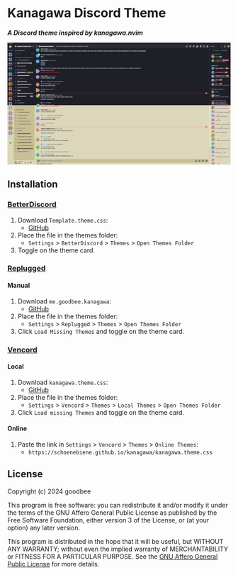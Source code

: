 [screenshot]:       https://github.com/schoeneBiene/kanagawa/blob/main/kanagawa.png?raw=true
[light]:            https://saltssaumure.github.io/template-discord-theme/preview/light.avif
[dark]:             https://saltssaumure.github.io/template-discord-theme/preview/dark.avif

[css-color]:        https://developer.mozilla.org/en-US/docs/Web/CSS/color_value
[css-length]:       https://developer.mozilla.org/en-US/docs/Web/CSS/length

[discord]:          https://discord.gg/uy8nKQVatp

[BetterDiscord]:    https://betterdiscord.app/
[Replugged]:        https://replugged.dev/
[Vencord]:          https://vencord.dev/

[shield-bd-dl]:     https://img.shields.io/github/downloads/Saltssaumure/template-discord-theme/Template.theme.css?color=purple&label=Downloads&style=flat-square
[shield-asar-dl]:   https://img.shields.io/github/downloads/Saltssaumure/template-discord-theme/net.saltssaumure.Template.asar?color=purple&label=Downloads&style=flat-square
[shield-repo-size]: https://img.shields.io/github/repo-size/Saltssaumure/template-discord-theme?label=Repository&style=flat-square "Total size"

[github]:           https://github.com/schoeneBiene/kanagawa
[issues]:           https://github.com/schoeneBiene/kanagawa/issues
[license]:          https://github.com/schoeneBiene/kanagawa/blob/main/LICENSE
[.theme.css]:       https://github.com/schoeneBiene/kanagawa/blob/main/kanagawa.theme.css

[release-bd]:       https://betterdiscord.app/theme/?id=000 "BetterDiscord store page"
[release-rp]:       https://replugged.dev/store/net.saltssaumure.Template "Replugged store page"
[release-bd-gh]:    https://github.com/schoeneBiene/kanagawa/releases/latest/download/kanagawa.theme.css "Get latest release"
[release-rp-gh]:    https://github.com/schoeneBiene/kanagawa/releases/latest/download/me.goodbee.kanagawa.asar  "Get latest release"

# Kanagawa Discord Theme

***A Discord theme inspired by kanagawa.nvim***

![Screenshot of Template applied to Discord][screenshot]

## Installation

### [BetterDiscord][BetterDiscord]
1. Download `Template.theme.css`:
    - [GitHub][release-bd-gh]
2. Place the file in the themes folder:
    - `Settings` > `BetterDiscord` > `Themes` > `Open Themes Folder`
3. Toggle on the theme card.

### [Replugged][Replugged]
#### Manual
1. Download `me.goodbee.kanagawa`:
    - [GitHub][release-rp-gh]
2. Place the file in the themes folder:
    - `Settings` > `Replugged` > `Themes` > `Open Themes Folder`
3. Click `Load Missing Themes` and toggle on the theme card.

### [Vencord][Vencord]
#### Local
1. Download `kanagawa.theme.css`:
    - [GitHub][release-bd-gh]
2. Place the file in the themes folder:
    - `Settings` > `Vencord` > `Themes` > `Local Themes` > `Open Themes Folder`
3. Click `Load missing Themes` and toggle on the theme card.
#### Online
1. Paste the link in `Settings` > `Vencord` > `Themes` > `Online Themes`:
    - `https://schoenebiene.github.io/kanagawa/kanagawa.theme.css`

<!-- ## Customisation

 | Variable           | Description                    | Valid values                    | Default value |
 | ------------------ | ------------------------------ | ------------------------------- | ------------- |
 | `--temp-bg-color`  | Background colour              | Any [colour][css-color].        | `#000`        |
 | `--temp-bg-height` | Background height              | Any [length][css-length].       | `100vh`       |
 | `--temp-scanline`  | &#9936; Moving scanline on/off | `block` (on) or `none` (off).   | `block`       |
 | `--temp-flicker`   | &#9888; Screen flicker on/off  | `flicker` (on) or `none` (off). | `none`        |

- &#9936; This effect is performance-intensive.
- &#9888; This is a fast flickering effect and may not be suitable for those with photosensitive epilepsy.

### BetterDiscord
1. Open `Settings` > `BetterDiscord` > `Themes`.
2. Click the pencil icon on this theme.
3. Edit the variable values and save changes.

### Replugged
1. Enable `Automatically Apply Quick CSS` in `Settings` > `Replugged` > `General`.
1. Open `Settings` > `Replugged` > `Quick CSS`.
3. Copy and paste lines 15-20 of [`Template.theme.css`][.theme.css].
3. Edit the variable values and save.

### Vencord
#### Local
2. `Open Themes Folder` in `Settings` > `Vencord` > `Themes` > `Local Themes`
3. Open `Template.theme.css` with your favourite text editor.
4. Edit the variable values and save.
#### Online
1. `Enable Custom CSS` in `Settings` > `Vencord` > `Vencord` and click `Open QuickCSS File`.
2. Copy and paste lines 15-20 of [`Template.theme.css`][.theme.css].
3. Edit the variable values.
-->
## License
Copyright (c) 2024 goodbee

This program is free software: you can redistribute it and/or modify it under the terms of the GNU Affero General Public License as published by the Free Software Foundation, either version 3 of the License, or (at your option) any later version.

This program is distributed in the hope that it will be useful, but WITHOUT ANY WARRANTY; without even the implied warranty of MERCHANTABILITY or FITNESS FOR A PARTICULAR PURPOSE. See the [GNU Affero General Public License][license] for more details.
